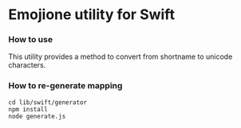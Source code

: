 # Emojione utility for Swift


### How to use

This utility provides a method to convert from shortname to unicode characters.

### How to re-generate mapping

```
cd lib/swift/generator
npm install
node generate.js
```
